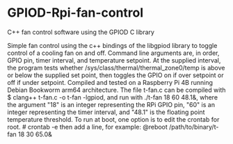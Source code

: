 # GPIOD-Rpi-fan-control
C++ fan control software using the GPIOD C library

Simple fan control using the c++ bindings of the libgpiod library to toggle control of a cooling fan on and off.  Command line arguments are, in order, GPIO pin, timer interval, and temperature setpoint.  At the supplied interval, the program tests whether  /sys/class/thermal/thermal_zone0/temp is above or below the supplied set point, then toggles the GPIO on if over setpoint or off if under setpoint. Compiled and tested on a Raspberry Pi 4B running Debian Bookworm arm64 architecture. The file t-fan.c can be compiled with $ clang++ t-fan.c -o t-fan -lgpiod, and run with ./t-fan 18 60 48.1&, where the argument "18" is an integer representing the RPi GPIO pin, "60" is an integer representing the timer interval, and "48.1" is the floating point temperature threshold.  To run at boot, one option is to edit the crontab for root.  # crontab -e    then add a line, for example:   @reboot /path/to/binary/t-fan 18 30 65.0&
